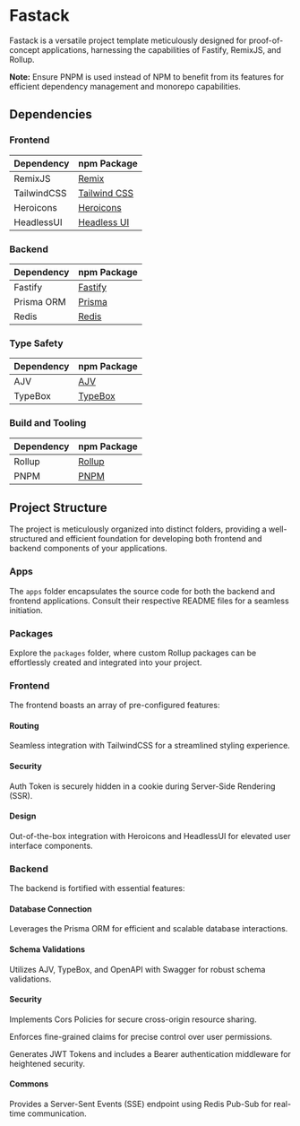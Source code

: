 # Fastack

Fastack is a versatile project template meticulously designed for proof-of-concept applications, harnessing the capabilities of Fastify, RemixJS, and Rollup.

**Note:** Ensure PNPM is used instead of NPM to benefit from its features for efficient dependency management and monorepo capabilities.

## Dependencies

### Frontend

| Dependency  | npm Package                                                  |
| ----------- | ------------------------------------------------------------ |
| RemixJS     | [Remix](https://www.npmjs.com/package/remix)                 |
| TailwindCSS | [Tailwind CSS](https://www.npmjs.com/package/tailwindcss)    |
| Heroicons   | [Heroicons](https://www.npmjs.com/package/heroicons)         |
| HeadlessUI  | [Headless UI](https://www.npmjs.com/package/@headlessui/vue) |

### Backend

| Dependency | npm Package                                      |
| ---------- | ------------------------------------------------ |
| Fastify    | [Fastify](https://www.npmjs.com/package/fastify) |
| Prisma ORM | [Prisma](https://www.npmjs.com/package/prisma)   |
| Redis      | [Redis](https://www.npmjs.com/package/redis)     |

### Type Safety

| Dependency | npm Package                                      |
| ---------- | ------------------------------------------------ |
| AJV        | [AJV](https://www.npmjs.com/package/ajv)         |
| TypeBox    | [TypeBox](https://www.npmjs.com/package/typebox) |

### Build and Tooling

| Dependency | npm Package                                    |
| ---------- | ---------------------------------------------- |
| Rollup     | [Rollup](https://www.npmjs.com/package/rollup) |
| PNPM       | [PNPM](https://www.npmjs.com/package/pnpm)     |

## Project Structure

The project is meticulously organized into distinct folders, providing a well-structured and efficient foundation for developing both frontend and backend components of your applications.

### Apps

The `apps` folder encapsulates the source code for both the backend and frontend applications. Consult their respective README files for a seamless initiation.

### Packages

Explore the `packages` folder, where custom Rollup packages can be effortlessly created and integrated into your project.

### Frontend

The frontend boasts an array of pre-configured features:

#### Routing

Seamless integration with TailwindCSS for a streamlined styling experience.

#### Security

Auth Token is securely hidden in a cookie during Server-Side Rendering (SSR).

#### Design

Out-of-the-box integration with Heroicons and HeadlessUI for elevated user interface components.

### Backend

The backend is fortified with essential features:

#### Database Connection

Leverages the Prisma ORM for efficient and scalable database interactions.

#### Schema Validations

Utilizes AJV, TypeBox, and OpenAPI with Swagger for robust schema validations.

#### Security

Implements Cors Policies for secure cross-origin resource sharing.

Enforces fine-grained claims for precise control over user permissions.

Generates JWT Tokens and includes a Bearer authentication middleware for heightened security.

#### Commons

Provides a Server-Sent Events (SSE) endpoint using Redis Pub-Sub for real-time communication.
